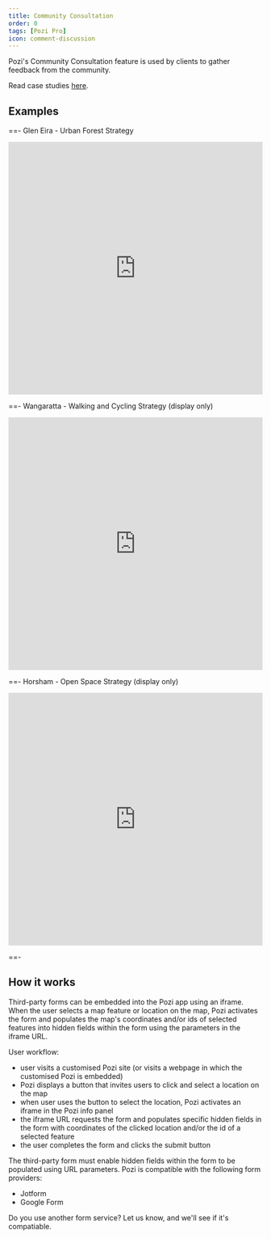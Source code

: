 ```yaml
---
title: Community Consultation
order: 0
tags: [Pozi Pro]
icon: comment-discussion
---
```


Pozi's Community Consultation feature is used by clients to gather feedback from the community.

Read case studies [here](/tags/community-consultation).

## Examples

==- Glen Eira - Urban Forest Strategy

<iframe width="100%" height="500px" frameborder="0" scrolling="no" allow="fullscreen" src="https://gleneira.pozi.com/#/layers[urbanforeststrategy]/"></iframe>


==- Wangaratta - Walking and Cycling Strategy (display only)

<iframe width="100%" height="500px" frameborder="0" scrolling="no" allow="fullscreen" src="https://wangaratta.pozi.com/#/layers[walkingcyclingstrategycommunityinput]/"></iframe>

==- Horsham - Open Space Strategy (display only)

<iframe width="100%" height="500px" frameborder="0" scrolling="no" allow="fullscreen" src="https://horsham.pozi.com/#/layers[openspacestrategy]/"></iframe>

==-

## How it works

Third-party forms can be embedded into the Pozi app using an iframe. When the user selects a map feature or location on the map, Pozi activates the form and populates the map's coordinates and/or ids of selected features into hidden fields within the form using the parameters in the iframe URL.

User workflow:

* user visits a customised Pozi site (or visits a webpage in which the customised Pozi is embedded)
* Pozi displays a button that invites users to click and select a location on the map
* when user uses the button to select the location, Pozi activates an iframe in the Pozi info panel
* the iframe URL requests the form and populates specific hidden fields in the form with coordinates of the clicked location and/or the id of a selected feature
* the user completes the form and clicks the submit button

The third-party form must enable hidden fields within the form to be populated using URL parameters. Pozi is compatible with the following form providers:

* Jotform
* Google Form

Do you use another form service? Let us know, and we'll see if it's compatiable.
